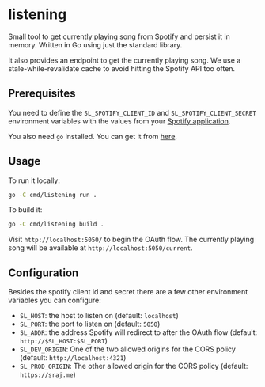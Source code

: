 # listening

Small tool to get currently playing song from Spotify and persist it in memory.
Written in Go using just the standard library.

It also provides an endpoint to get the currently playing song.
We use a stale-while-revalidate cache to avoid hitting the Spotify API too often.

## Prerequisites

You need to define the `SL_SPOTIFY_CLIENT_ID` and `SL_SPOTIFY_CLIENT_SECRET`
environment variables with the values from your [Spotify application](https://developer.spotify.com/documentation/web-api/concepts/apps).

You also need `go` installed. You can get it from [here](https://golang.org/dl/).

## Usage

To run it locally:

```bash
go -C cmd/listening run .
```

To build it:

```bash
go -C cmd/listening build .
```

Visit `http://localhost:5050/` to begin the OAuth flow.
The currently playing song will be available at `http://localhost:5050/current`.

## Configuration

Besides the spotify client id and secret there are a few other environment
variables you can configure:

- `SL_HOST`: the host to listen on (default: `localhost`)
- `SL_PORT`: the port to listen on (default: `5050`)
- `SL_ADDR`: the address Spotify will redirect to after the OAuth flow (default: `http://$SL_HOST:$SL_PORT`)
- `SL_DEV_ORIGIN`: One of the two allowed origins for the CORS policy (default: `http://localhost:4321`)
- `SL_PROD_ORIGIN`: The other allowed origin for the CORS policy (default: `https://sraj.me`)
